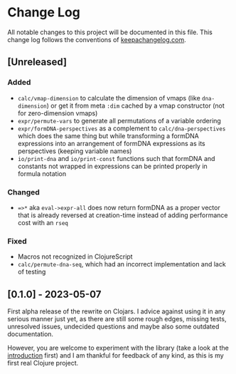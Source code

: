 # Change Log
All notable changes to this project will be documented in this file. This change log follows the conventions of [keepachangelog.com](http://keepachangelog.com/).

## [Unreleased]

### Added

- `calc/vmap-dimension` to calculate the dimension of vmaps (like `dna-dimension`) or get it from meta `:dim` cached by a vmap constructor (not for zero-dimension vmaps)
- `expr/permute-vars` to generate all permutations of a variable ordering
- `expr/formDNA-perspectives` as a complement to `calc/dna-perspectives` which does the same thing but while transforming a formDNA expressions into an arrangement of formDNA expressions as its perspectives (keeping variable names)
- `io/print-dna` and `io/print-const` functions such that formDNA and constants not wrapped in expressions can be printed properly in formula notation

### Changed

- `=>*` aka `eval->expr-all` does now return formDNA as a proper vector that is already reversed at creation-time instead of adding performance cost with an `rseq`

### Fixed

- Macros not recognized in ClojureScript
- `calc/permute-dna-seq`, which had an incorrect implementation and lack of testing

## [0.1.0] - 2023-05-07

First alpha release of the rewrite on Clojars. I advice against using it in any serious manner just yet, as there are still some rough edges, missing tests, unresolved issues, undecided questions and maybe also some outdated documentation.

However, you are welcome to experiment with the library (take a look at the [introduction](https://formform.dev/notebooks/introduction.html) first) and I am thankful for feedback of any kind, as this is my first real Clojure project.
